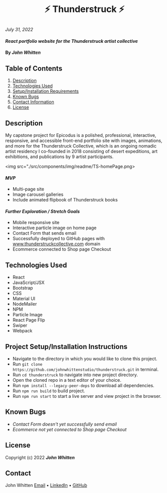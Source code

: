 # <p align="center"> ⚡ **Thunderstruck** ⚡ </p>

_July 31, 2022_

#### _React portfolio website for the Thunderstruck artist collective_

#### By _**John Whitten**_

## Table of Contents

1. [Description](#description)
2. [Technologies Used](#technologies)
3. [Setup/Installation Requirements](#setup)
4. [Known Bugs](#bugs)
5. [Contact Information](#contact)
6. [License](#license)

## Description <a id="description"></a>
My capstone project for Epicodus is a polished, professional, interactive, responsive, and accessible front-end portfolio site with images, animations, and more for the Thunderstruck Collective, which is an ongoing nomadic artist residency I co-founded in 2018 consisting of desert expeditions, art exhibitions, and publications by 9 artist participants.

<img src="./src/components/img/readme/TS-homePage.png>

#### _MVP_
- Multi-page site
- Image carousel galleries
- Include animated flipbook of Thunderstruck books

#### _Further Exploration / Stretch Goals_
- Mobile responsive site
- Interactive particle image on home page
- Contact Form that sends email
- Successfully deployed to GitHub pages with www.thunderstruckcollective.com domain
- Ecommerce connected to Shop page Checkout

<!-- ## Website Components Planning -->




## Technologies Used <a id="technologies"></a>
* React
* JavaScript/JSX
* Bootstrap
* CSS
* Material UI
* NodeMailer
* NPM
* Particle Image
* React Page Flip
* Swiper
* Webpack

## Project Setup/Installation Instructions <a id="setup"></a>
* Navigate to the directory in which you would like to clone this project.
* Run `git clone https://github.com/johnwhittenstudio/thunderstruck.git` in terminal.
* Run `cd thunderstruck` to navigate into new project directory.
* Open the cloned repo in a text editor of your choice.
* Run `npm install --legacy-peer-deps` to download all dependencies.
* Run `npm run build` to build project.
* Run `npm run start` to start a live server and view project in the browser.

## Known Bugs <a id="bugs"></a>
- _Contact Form doesn't yet successfully send email_
- _Ecommerce not yet connected to Shop page Checkout_

## License <a id="license"></a>
Copyright (c) 2022 _**John Whitten**_

## Contact <a id="contact"></a>
John Whitten [Email](mailto:johnwhitten.studio@gmail.com) • [LinkedIn](https://www.linkedin.com/in/johnwhitten-studio/) • [GitHub](https://github.com/johnwhittenstudio)